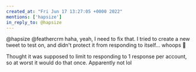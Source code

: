 ```yaml
---
created_at: "Fri Jun 17 13:27:05 +0000 2022"
mentions: ['hapsize']
in_reply_to: @hapsize
---
```


@hapsize @feathercrm haha, yeah, I need to fix that. I tried to create a new tweet to test on, and didn't protect it from responding to itself... whoops 😬

Thought it was supposed to limit to responding to 1 response per account, so at worst it would do that once. Apparently not lol